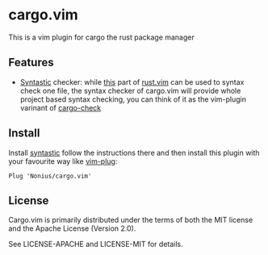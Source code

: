 # cargo.vim
This is a vim plugin for cargo the rust package manager

## Features
* [Syntastic](https://github.com/scrooloose/syntastic) checker: while [this](https://github.com/rust-lang/rust.vim/blob/master/syntax_checkers/rust/rustc.vim) part of [rust.vim](https://github.com/rust-lang/rust.vim) can be used to syntax check one file, the syntax checker of cargo.vim will provide whole project based syntax checking, you can think of it as the vim-plugin varinant of [cargo-check](https://github.com/rsolomo/cargo-check)

## Install
Install [syntastic](https://github.com/scrooloose/syntastic) follow the instructions there and then install this plugin with your favourite way like [vim-plug](https://github.com/junegunn/vim-plug):

    Plug 'Nonius/cargo.vim'

## License

Cargo.vim is primarily distributed under the terms of both the MIT license
and the Apache License (Version 2.0).

See LICENSE-APACHE and LICENSE-MIT for details.
